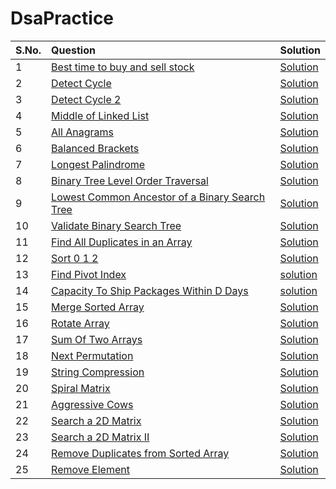 # DsaPractice

| S.No. | Question | Solution | 
|:------|:--------| :--------|
| 1     | [Best time to buy and sell stock]() | [Solution](https://github.com/sahiljawale54/DsaPractice/blob/main/Array/Best%20Time%20to%20Buy%20and%20Sell%20Stock.cpp)|
| 2    |[Detect Cycle]() | [Solution](https://github.com/sahiljawale54/DsaPractice/blob/main/Linked%20list/Linked%20List%20Cycle.cpp)|
|3  | [Detect Cycle 2]() | [Solution](https://github.com/sahiljawale54/DsaPractice/blob/main/Linked%20list/Linked%20List%20Cycle%20II.cpp) |
|4 |[Middle of Linked List]() |[Solution](https://github.com/sahiljawale54/DsaPractice/blob/main/Linked%20list/Middle%20of%20the%20Linked%20List.cpp) |
| 5|[All Anagrams]() |[Solution](https://github.com/sahiljawale54/DsaPractice/blob/main/Sliding%20Window/Find%20All%20Anagrams%20in%20a%20String.cpp) |
|6 |[Balanced Brackets]() |[Solution](https://github.com/sahiljawale54/DsaPractice/blob/main/Stack/Balanced%20Brackets.cpp) |
| 7|[Longest Palindrome]()|[Solution](https://github.com/sahiljawale54/DsaPractice/blob/main/String/Longest%20Palindrome.cpp) |
|8 |[Binary Tree Level Order Traversal]() | [Solution](https://github.com/sahiljawale54/DsaPractice/blob/main/Trees/Binary%20Tree%20Level%20Order%20Traversal.cpp) |
|9 |[Lowest Common Ancestor of a Binary Search Tree]() |[Solution](https://github.com/sahiljawale54/DsaPractice/blob/main/Trees/Lowest%20Common%20Ancestor%20of%20a%20Binary%20Search%20Tree.cpp) |
| 10  | [Validate Binary Search Tree]() | [Solution](https://github.com/sahiljawale54/DsaPractice/blob/main/Trees/Validate%20Binary%20Search%20Tree.cpp) |
|11| [Find All Duplicates in an Array](https://leetcode.com/problems/find-all-duplicates-in-an-array/description/) | [Solution](https://leetcode.com/problems/find-all-duplicates-in-an-array/description/) |
|12|[Sort 0 1 2 ](https://www.codingninjas.com/codestudio/problems/sort-0-1-2_631055?source=youtube&campaign=LoveBabbar_Codestudiovideo1&utm_source=youtube&utm_medium=affiliate&utm_campaign=LoveBabbar_Codestudiovideo1&leftPanelTab=0) | [Solution](https://github.com/sahiljawale54/DsaPractice/blob/main/Array/Sort%200%201%202.cpp) |
|13 |[Find Pivot Index](https://leetcode.com/problems/find-pivot-index/description/) |[solution]()|
|14 |[Capacity To Ship Packages Within D Days](https://leetcode.com/problems/capacity-to-ship-packages-within-d-days/description/) | [solution](https://github.com/sahiljawale54/DsaPractice/blob/main/Array/Capacity%20To%20Ship%20Packages%20Within%20D%20Days.cpp) |
|15  | [Merge Sorted Array](https://leetcode.com/problems/merge-sorted-array/description/) | [Solution]() | 
|16 | [Rotate Array](https://leetcode.com/problems/rotate-array/description/) | [Solution]() |
|17 | [Sum Of Two Arrays](https://www.codingninjas.com/codestudio/problems/sum-of-two-arrays_893186) | [Solution]()|
|18 | [Next Permutation](https://leetcode.com/problems/next-permutation/) | [Solution](https://github.com/sahiljawale54/DsaPractice/blob/main/Array/Next%20Permutation.cpp) |
|19 | [String Compression](https://leetcode.com/problems/string-compression/description/) |[Solution]() |
|20 | [Spiral Matrix](https://leetcode.com/problems/spiral-matrix/) | [Solution]() |
|21 | [Aggressive Cows](https://practice.geeksforgeeks.org/problems/aggressive-cows/1) | [Solution]()
| 22 | [Search a 2D Matrix](https://leetcode.com/problems/search-a-2d-matrix/description/) | [Solution]() |
| 23 | [Search a 2D Matrix II](https://leetcode.com/problems/search-a-2d-matrix-ii/submissions/854280473/) | [Solution]() |
| 24 | [ Remove Duplicates from Sorted Array](https://leetcode.com/problems/remove-duplicates-from-sorted-array/) | [Solution]() |
| 25 | [Remove Element](https://leetcode.com/problems/remove-element/description/) | [Solution]() |
